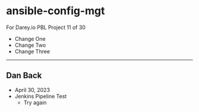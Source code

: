 # ansible-config-mgt
For Darey.io PBL Project 11 of 30
- Change One
- Change Two
- Change Three


---

## Dan Back
- April 30, 2023
- Jenkins Pipeline Test
  - Try again